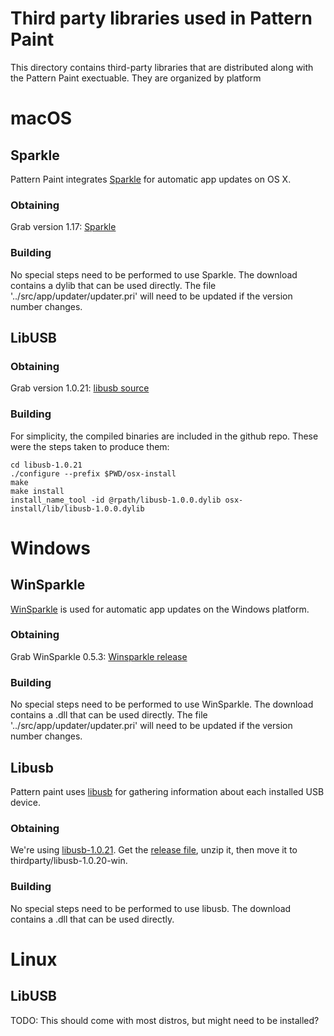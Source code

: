 # Third party libraries used in Pattern Paint
This directory contains third-party libraries that are distributed along with the Pattern Paint exectuable. They are organized by platform

# macOS

## Sparkle
Pattern Paint integrates [Sparkle](http://sparkle-project.org/) for automatic app updates on OS X.

### Obtaining
Grab version 1.17:
[Sparkle](https://github.com/sparkle-project/Sparkle/releases/download/1.17.0/Sparkle-1.17.0.tar.bz2)

### Building
No special steps need to be performed to use Sparkle. The download contains a dylib that can be used directly. The file '../src/app/updater/updater.pri' will need to be updated if the version number changes.

## LibUSB

### Obtaining
Grab version 1.0.21:
[libusb source](https://downloads.sourceforge.net/project/libusb/libusb-1.0/libusb-1.0.21/libusb-1.0.21.tar.bz2)

### Building

For simplicity, the compiled binaries are included in the github repo. These were the steps taken to produce them:

	cd libusb-1.0.21
	./configure --prefix $PWD/osx-install
	make
	make install
	install_name_tool -id @rpath/libusb-1.0.0.dylib osx-install/lib/libusb-1.0.0.dylib

# Windows

## WinSparkle
[WinSparkle](http://winsparkle.org) is used for automatic app updates on the Windows platform.

### Obtaining
Grab WinSparkle 0.5.3:
[Winsparkle release](https://github.com/vslavik/winsparkle/releases/)

### Building
No special steps need to be performed to use WinSparkle. The download contains a .dll that can be used directly. The file '../src/app/updater/updater.pri' will need to be updated if the version number changes.


## Libusb
Pattern paint uses [libusb](libusb.info) for gathering information about each installed USB device. 

### Obtaining

We're using [libusb-1.0.21](http://sourceforge.net/projects/libusb/files/libusb-1.0/libusb-1.0.21/). Get the [release file](https://sourceforge.net/projects/libusb/files/libusb-1.0/libusb-1.0.21/libusb-1.0.21.7z/download), unzip it, then move it to thirdparty/libusb-1.0.20-win.

### Building

No special steps need to be performed to use libusb. The download contains a .dll that can be used directly.

# Linux

## LibUSB
TODO: This should come with most distros, but might need to be installed?
